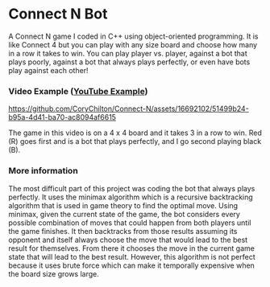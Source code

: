 # Connect N Bot

A Connect N game I coded in C++ using object-oriented programming. It is like Connect 4 but you can play with any size board and choose how many in a row it takes to win. You can play player vs. player, against a bot that plays poorly, against a bot that always plays perfectly, or even have bots play against each other!

### Video Example ([YouTube Example](https://youtu.be/u5aWGGuMQII))

https://github.com/CoryChilton/Connect-N/assets/16692102/51499b24-b95a-4d41-ba70-ac8094af6615

The game in this video is on a 4 x 4 board and it takes 3 in a row to win. Red (R) goes first and is a bot that plays perfectly, and I go second playing black (B).

### More information

The most difficult part of this project was coding the bot that always plays perfectly. It uses the minimax algorithm which is a recursive backtracking algorithm that is used in game theory to find the optimal move. Using minimax, given the current state of the game, the bot considers every possible combination of moves that could happen from both players until the game finishes. It then backtracks from those results assuming its opponent and itself always choose the move that would lead to the best result for themselves. From there it chooses the move in the current game state that will lead to the best result. However, this algorithm is not perfect because it uses brute force which can make it temporally expensive when the board size grows large.
